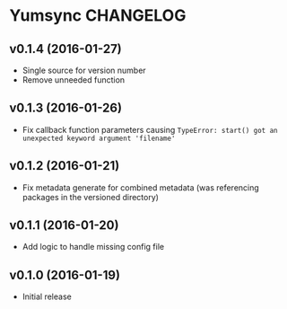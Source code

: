 Yumsync CHANGELOG
=================

v0.1.4 (2016-01-27)
-------------------

* Single source for version number
* Remove unneeded function

v0.1.3 (2016-01-26)
-------------------

* Fix callback function parameters causing `TypeError: start() got an unexpected keyword argument 'filename'`

v0.1.2 (2016-01-21)
-------------------

* Fix metadata generate for combined metadata (was referencing packages in the versioned directory)

v0.1.1 (2016-01-20)
-------------------

* Add logic to handle missing config file

v0.1.0 (2016-01-19)
-------------------

* Initial release
